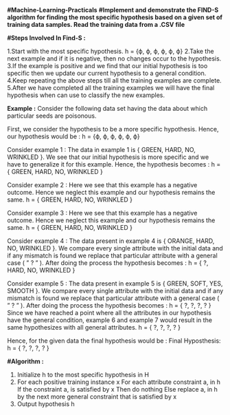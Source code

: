 **#Machine-Learning-Practicals**
**#Implement and demonstrate the FIND-S algorithm for finding the most specific hypothesis based on a given set of training data samples. Read the training data from a .CSV file**

**#Steps Involved In Find-S :** 

1.Start with the most specific hypothesis. 
  h = {ϕ, ϕ, ϕ, ϕ, ϕ, ϕ}
2.Take the next example and if it is negative, then no changes occur to the hypothesis.
3.If the example is positive and we find that our initial hypothesis is too specific then we update our current hypothesis to a general condition.
4.Keep repeating the above steps till all the training examples are complete.
5.After we have completed all the training examples we will have the final hypothesis when can use to classify the new examples.

**Example :**
Consider the following data set having the data about which particular seeds are poisonous. 
 
First, we consider the hypothesis to be a more specific hypothesis. Hence, our hypothesis would be : 
h = {ϕ, ϕ, ϕ, ϕ, ϕ, ϕ} 
  
Consider example 1 : 
The data in example 1 is { GREEN, HARD, NO, WRINKLED }. We see that our initial hypothesis is more specific and we have to generalize it for this example. Hence, the hypothesis becomes : 
h = { GREEN, HARD, NO, WRINKLED } 

Consider example 2 : 
Here we see that this example has a negative outcome. Hence we neglect this example and our hypothesis remains the same. 
h = { GREEN, HARD, NO, WRINKLED } 

Consider example 3 : 
Here we see that this example has a negative outcome. Hence we neglect this example and our hypothesis remains the same. 
h = { GREEN, HARD, NO, WRINKLED } 

Consider example 4 : 
The data present in example 4 is { ORANGE, HARD, NO, WRINKLED }. We compare every single attribute with the initial data and if any mismatch is found we replace that particular attribute with a general case ( ” ? ” ). After doing the process the hypothesis becomes : 
h = { ?, HARD, NO, WRINKLED } 

Consider example 5 : 
The data present in example 5 is { GREEN, SOFT, YES, SMOOTH }. We compare every single attribute with the initial data and if any mismatch is found we replace that particular attribute with a general case ( ” ? ” ). After doing the process the hypothesis becomes : 
h = { ?, ?, ?, ? } 
Since we have reached a point where all the attributes in our hypothesis have the general condition, example 6 and example 7 would result in the same hypothesizes with all general attributes. 
h = { ?, ?, ?, ? } 

Hence, for the given data the final hypothesis would be : 
Final Hyposthesis: h = { ?, ?, ?, ? } 


**#Algorithm :**
1. Initialize h to the most specific hypothesis in H
2. For each positive training instance x
    For each attribute constraint a, in h
        If the constraint a, is satisfied by x
        Then do nothing
        Else replace a, in h by the next more general constraint that is satisfied by x
3. Output hypothesis h 
